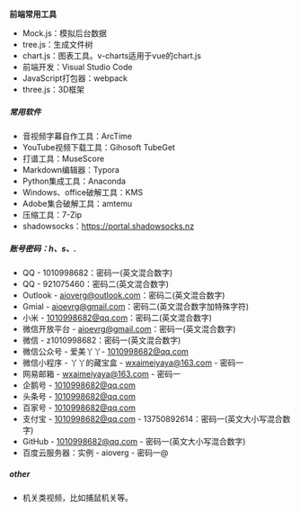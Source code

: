 **前端常用工具**

- Mock.js：模拟后台数据
- tree.js：生成文件树
- chart.js：图表工具。v-charts适用于vue的chart.js
- 前端开发：Visual Studio Code
- JavaScript打包器：webpack
- three.js：3D框架

##### 常用软件

- 音视频字幕自作工具：ArcTime
- YouTube视频下载工具：Gihosoft TubeGet
- 打谱工具：MuseScore
- Markdown编辑器：Typora
- Python集成工具：Anaconda
- Windows、office破解工具：KMS
- Adobe集合破解工具：amtemu
- 压缩工具：7-Zip
- shadowsocks：https://portal.shadowsocks.nz

##### 账号密码：h、s、.

- QQ - 1010998682：密码一(英文混合数字)
- QQ - 921075460：密码二(英文混合数字)
- Outlook - aioverg@outlook.com：密码二(英文混合数字)
- Gmial - aioevrg@gmail.com：密码二(英文混合数字加特殊字符)
- 小米 - 1010998682@qq.com：密码二(英文混合数字)
- 微信开放平台 - aioevrg@gmail.com：密码一(英文混合数字)
- 微信 - z1010998682：密码一(英文混合数字)
- 微信公众号 - 爱美丫丫- 1010998682@qq.com
- 微信小程序 - 丫丫的藏宝盒 -  wxaimeiyaya@163.com - 密码一
- 网易邮箱 - wxaimeiyaya@163.com - 密码一
- 企鹅号 - 1010998682@qq.com
- 头条号 - 1010998682@qq.com
- 百家号 - 1010998682@qq.com
- 支付宝 - 1010998682@qq.com - 13750892614：密码一(英文大小写混合数字)
- GitHub - 1010998682@qq.com - 密码一(英文大小写混合数字)
- 百度云服务器：实例 - aioverg - 密码一@

##### other

- 机关类视频，比如捕鼠机关等。